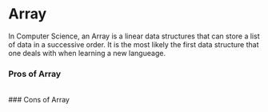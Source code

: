 # Array

In Computer Science, an Array is a linear data structures that can store a list of data in a successive order. It is the most likely the first data structure that one deals with when learning a new langueage.
</br>
### Pros of Array

</br>
### Cons of Array




